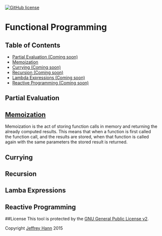 [![GitHub license](https://img.shields.io/github/license/obihann-learning/functional-programming.svg)](https://github.com/obihann-learning/functional-programming/blob/master/LICENSE)

# Functional Programming

## Table of Contents

+ [Partial Evaluation (Coming soon)](#)
+ [Memoization](/memoization)
+ [Currying (Coming soon)](#)
+ [Recursion (Coming soon)](#)
+ [Lambda Expressions (Coming soon)](#)
+ [Reactive Programming (Coming soon)](#)

## Partial Evaluation

## [Memoization](/memoization)

Memoization is the act of storing function calls in memory and returning the already computed results. This means that
when a function is first called the function call, and the results are stored, when that function is called again with 
the same parameters the stored result is returned. 

## Currying

## Recursion

## Lamba Expressions

## Reactive Programming

##License
This tool is protected by the [GNU General Public License v2](http://www.gnu.org/licenses/gpl-2.0.html).

Copyright [Jeffrey Hann](http://jeffreyhann.ca/) 2015
